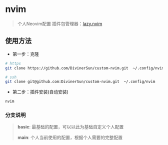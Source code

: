 # nvim

> 个人Neovim配置
> 插件包管理器：[lazy.nvim](https://github.com/folke/lazy.nvim)

## 使用方法

- 第一步：克隆
```bash
# https
git clone https://github.com/DivinerSun/custom-nvim.git  ~/.config/nvim

# ssh
git clone git@github.com:DivinerSun/custom-nvim.git  ~/.config/nvim
```

- 第二步：插件安装(自动安装)
```bash
nvim
```

### 分支说明

> **basic**: 最基础的配置，可以以此为基础自定义个人配置
>
> **main**: 个人当前使用的配置，根据个人需要的完整配置
>
